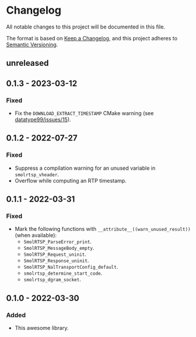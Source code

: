 # Changelog
All notable changes to this project will be documented in this file.

The format is based on [Keep a Changelog](https://keepachangelog.com/en/1.0.0/),
and this project adheres to [Semantic Versioning](https://semver.org/spec/v2.0.0.html).

## unreleased

## 0.1.3 - 2023-03-12

### Fixed

 - Fix the `DOWNLOAD_EXTRACT_TIMESTAMP` CMake warning (see [datatype99/issues/15](https://github.com/Hirrolot/datatype99/issues/15)).

## 0.1.2 - 2022-07-27

### Fixed

 - Suppress a compilation warning for an unused variable in `smolrtsp_vheader`.
 - Overflow while computing an RTP timestamp.

## 0.1.1 - 2022-03-31

### Fixed

 - Mark the following functions with `__attribute__((warn_unused_result))` (when available):
   - `SmolRTSP_ParseError_print`.
   - `SmolRTSP_MessageBody_empty`.
   - `SmolRTSP_Request_uninit`.
   - `SmolRTSP_Response_uninit`.
   - `SmolRTSP_NalTransportConfig_default`.
   - `smolrtsp_determine_start_code`.
   - `smolrtsp_dgram_socket`.

## 0.1.0 - 2022-03-30

### Added

 - This awesome library.

